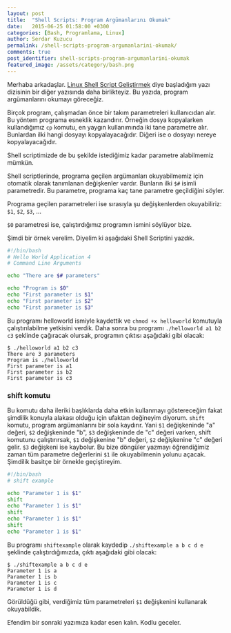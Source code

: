 ```yaml
---
layout: post
title:  "Shell Scripts: Program Argümanlarını Okumak"
date:   2015-06-25 01:58:00 +0300
categories: [Bash, Programlama, Linux]
author: Serdar Kuzucu
permalink: /shell-scripts-program-argumanlarini-okumak/
comments: true
post_identifier: shell-scripts-program-argumanlarini-okumak
featured_image: /assets/category/bash.png
---
```


Merhaba arkadaşlar. 
[Linux Shell Script Geliştirmek](/linux-shell-script-gelistirmek) 
diye başladığım yazı dizisinin bir diğer yazısında daha birlikteyiz. 
Bu yazıda, program argümanlarını okumayı göreceğiz.

<!--more-->

Birçok program, çalışmadan önce bir takım parametreleri kullanıcıdan alır. 
Bu yöntem programa esneklik kazandırır. 
Örneğin dosya kopyalarken kullandığımız `cp` komutu, 
en yaygın kullanımında iki tane parametre alır. 
Bunlardan ilki hangi dosyayı kopyalayacağıdır. 
Diğeri ise o dosyayı nereye kopyalayacağıdır.

Shell scriptimizde de bu şekilde istediğimiz kadar parametre alabilmemiz mümkün.

Shell scriptlerinde, programa geçilen argümanları okuyabilmemiz için 
otomatik olarak tanımlanan değişkenler vardır. 
Bunların ilki `$#` isimli parametredir. 
Bu parametre, programa kaç tane parametre geçildiğini söyler.

Programa geçilen parametreleri ise sırasıyla şu değişkenlerden okuyabiliriz: 
`$1`, `$2`, `$3`, ...

`$0` parametresi ise, çalıştırdığımız programın ismini söylüyor bize.

Şimdi bir örnek verelim. 
Diyelim ki aşağıdaki Shell Scriptini yazdık.

```bash
#!/bin/bash
# Hello World Application 4
# Command Line Arguments

echo "There are $# parameters"

echo "Program is $0"
echo "First parameter is $1"
echo "First parameter is $2"
echo "First parameter is $3"
```

Bu programı helloworld ismiyle kaydettik ve `chmod +x helloworld` komutuyla çalıştırılabilme yetkisini verdik.
Daha sonra bu programı `./helloworld a1 b2 c3` şeklinde çağıracak olursak, programın çıktısı aşağıdaki gibi olacak:

```console
$ ./helloworld a1 b2 c3
There are 3 parameters
Program is ./helloworld
First parameter is a1
First parameter is b2
First parameter is c3
```

### shift komutu

Bu komutu daha ileriki başlıklarda daha etkin kullanmayı göstereceğim 
fakat şimdilik konuyla alakası olduğu için ufaktan değineyim diyorum.
`shift` komutu, program argümanlarını bir sola kaydırır. 
Yani `$1` değişkeninde "a" değeri, `$2` değişkeninde "b", `$3` değişkeninde de "c" değeri varken, 
shift komutunu çalıştırırsak, `$1` değişkenine "b" değeri, `$2` değişkenine "c" değeri gelir.
`$3` değişkeni ise kaybolur. 
Bu bize döngüler yazmayı öğrendiğimiz zaman tüm parametre değerlerini `$1` ile okuyabilmenin yolunu açacak. 
Şimdilik basitçe bir örnekle geçiştireyim.

```bash
#!/bin/bash
# shift example

echo "Parameter 1 is $1"
shift
echo "Parameter 1 is $1"
shift
echo "Parameter 1 is $1"
shift
echo "Parameter 1 is $1"
```

Bu programı `shiftexample` olarak kaydedip `./shiftexample a b c d e` şeklinde çalıştırdığımızda, 
çıktı aşağıdaki gibi olacak:

```console
$ ./shiftexample a b c d e
Parameter 1 is a
Parameter 1 is b
Parameter 1 is c
Parameter 1 is d
```

Görüldüğü gibi, verdiğimiz tüm parametreleri `$1` değişkenini kullanarak okuyabildik.

Efendim bir sonraki yazımıza kadar esen kalın.
Kodlu geceler.
